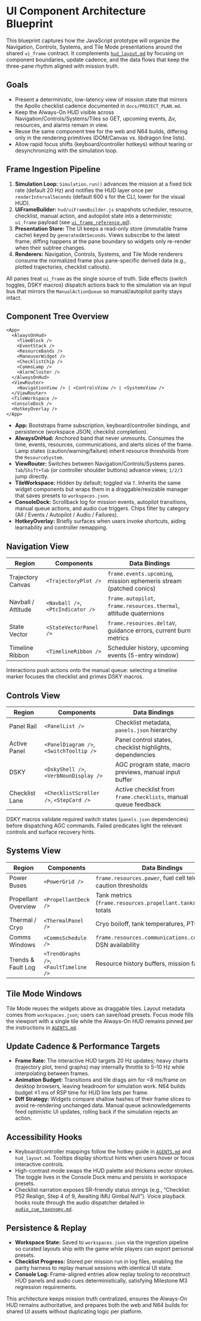 # UI Component Architecture Blueprint

This blueprint captures how the JavaScript prototype will organize the
Navigation, Controls, Systems, and Tile Mode presentations around the
shared `ui_frame` contract. It complements [`hud_layout.md`](hud_layout.md)
by focusing on component boundaries, update cadence, and the data flows
that keep the three-pane rhythm aligned with mission truth.

## Goals

- Present a deterministic, low-latency view of mission state that mirrors
the Apollo checklist cadence documented in `docs/PROJECT_PLAN.md`.
- Keep the Always-On HUD visible across Navigation/Controls/Systems/Tiles
  so GET, upcoming events, Δv, resources, and alarms remain in view.
- Reuse the same component tree for the web and N64 builds, differing only
  in the rendering primitives (DOM/Canvas vs. libdragon line lists).
- Allow rapid focus shifts (keyboard/controller hotkeys) without tearing
  or desynchronizing with the simulation loop.

## Frame Ingestion Pipeline

1. **Simulation Loop:** `Simulation.run()` advances the mission at a fixed
   tick rate (default 20 Hz) and notifies the HUD layer once per
   `renderIntervalSeconds` (default 600 s for the CLI, lower for the visual
   HUD).
2. **UiFrameBuilder:** `hud/uiFrameBuilder.js` snapshots scheduler,
   resource, checklist, manual action, and autopilot state into a
   deterministic `ui_frame` payload (see
   [`ui_frame_reference.md`](ui_frame_reference.md)).
3. **Presentation Store:** The UI keeps a read-only store (immutable frame
   cache) keyed by `generatedAtSeconds`. Views subscribe to the latest
   frame; diffing happens at the pane boundary so widgets only re-render
   when their subtree changes.
4. **Renderers:** Navigation, Controls, Systems, and Tile Mode renderers
   consume the normalized frame plus pane-specific derived data (e.g.,
   plotted trajectories, checklist callouts).

All panes treat `ui_frame` as the single source of truth. Side effects
(switch toggles, DSKY macros) dispatch actions back to the simulation via
an input bus that mirrors the `ManualActionQueue` so manual/autopilot
parity stays intact.

## Component Tree Overview

```
<App>
  <AlwaysOnHud>
    <TimeBlock />
    <EventStack />
    <ResourceBands />
    <ManeuverWidget />
    <ChecklistChip />
    <CommsLamp />
    <AlarmCluster />
  </AlwaysOnHud>
  <ViewRouter>
    <NavigationView /> | <ControlsView /> | <SystemsView />
  </ViewRouter>
  <TileWorkspace />
  <ConsoleDock />
  <HotkeyOverlay />
</App>
```

- **App:** Bootstraps frame subscription, keyboard/controller bindings,
  and persistence (workspace JSON, checklist completion).
- **AlwaysOnHud:** Anchored band that never unmounts. Consumes the time,
  events, resources, communications, and alerts slices of the frame. Lamp
  states (caution/warning/failure) inherit resource thresholds from the
  `ResourceSystem`.
- **ViewRouter:** Switches between Navigation/Controls/Systems panes.
  `Tab`/`Shift+Tab` (or controller shoulder buttons) advance views; `1/2/3`
  jump directly.
- **TileWorkspace:** Hidden by default; toggled via `T`. Inherits the same
  widget components but wraps them in a draggable/resizable manager that
  saves presets to `workspaces.json`.
- **ConsoleDock:** Scrollback log for mission events, autopilot transitions,
  manual queue actions, and audio cue triggers. Chips filter by category
  (All / Events / Autopilot / Audio / Failures).
- **HotkeyOverlay:** Briefly surfaces when users invoke shortcuts, aiding
  learnability and controller remapping.

## Navigation View

| Region | Components | Data Bindings |
| --- | --- | --- |
| Trajectory Canvas | `<TrajectoryPlot />` | `frame.events.upcoming`, mission ephemeris stream (patched conics) |
| Navball / Attitude | `<Navball />`, `<PtcIndicator />` | `frame.autopilot`, `frame.resources.thermal`, attitude quaternions |
| State Vector | `<StateVectorPanel />` | `frame.resources.deltaV`, guidance errors, current burn metrics |
| Timeline Ribbon | `<TimelineRibbon />` | Scheduler history, upcoming events (5-entry window) |

Interactions push actions onto the manual queue: selecting a timeline
marker focuses the checklist and primes DSKY macros.

## Controls View

| Region | Components | Data Bindings |
| --- | --- | --- |
| Panel Rail | `<PanelList />` | Checklist metadata, `panels.json` hierarchy |
| Active Panel | `<PanelDiagram />`, `<SwitchTooltip />` | Panel control states, checklist highlights, dependencies |
| DSKY | `<DskyShell />`, `<VerbNounDisplay />` | AGC program state, macro previews, manual input buffer |
| Checklist Lane | `<ChecklistScroller />`, `<StepCard />` | Active checklist from `frame.checklists`, manual queue feedback |

DSKY macros validate required switch states (`panels.json` dependencies)
before dispatching AGC commands. Failed predicates light the relevant
controls and surface recovery hints.

## Systems View

| Region | Components | Data Bindings |
| --- | --- | --- |
| Power Buses | `<PowerGrid />` | `frame.resources.power`, fuel cell telemetry, caution thresholds |
| Propellant Overview | `<PropellantDeck />` | Tank metrics (`frame.resources.propellant.tanks`), burn totals |
| Thermal / Cryo | `<ThermalPanel />` | Cryo boiloff, tank temperatures, PTC status |
| Comms Windows | `<CommsSchedule />` | `frame.resources.communications.current/next`, DSN availability |
| Trends & Fault Log | `<TrendGraphs />`, `<FaultTimeline />` | Resource history buffers, mission failures |

## Tile Mode Windows

Tile Mode reuses the widgets above as draggable tiles. Layout metadata
comes from `workspaces.json`; users can save/load presets. Focus mode
fills the viewport with a single tile while the Always-On HUD remains
pinned per the instructions in [`AGENTS.md`](AGENTS.md).

## Update Cadence & Performance Targets

- **Frame Rate:** The interactive HUD targets 20 Hz updates; heavy charts
  (trajectory plot, trend graphs) may internally throttle to 5–10 Hz while
  interpolating between frames.
- **Animation Budget:** Transitions and tile drags aim for <8 ms/frame on
  desktop browsers, leaving headroom for simulation work. N64 builds budget
  ≤1 ms of RSP time for HUD line lists per frame.
- **Diff Strategy:** Widgets compare shallow hashes of their frame slices
  to avoid re-rendering unchanged data. Manual queue acknowledgements feed
  optimistic UI updates, rolling back if the simulation rejects an action.

## Accessibility Hooks

- Keyboard/controller mappings follow the hotkey guide in
  [`AGENTS.md`](AGENTS.md) and `hud_layout.md`. Tooltips display shortcut
  hints when users hover or focus interactive controls.
- High-contrast mode swaps the HUD palette and thickens vector strokes.
  The toggle lives in the Console Dock menu and persists in workspace
  presets.
- Checklist narration exposes SR-friendly status strings (e.g.,
  “Checklist: P52 Realign, Step 4 of 9, Awaiting IMU Gimbal Null”). Voice
  playback hooks route through the audio dispatcher detailed in
  [`audio_cue_taxonomy.md`](audio_cue_taxonomy.md).

## Persistence & Replay

- **Workspace State:** Saved to `workspaces.json` via the ingestion
  pipeline so curated layouts ship with the game while players can export
  personal presets.
- **Checklist Progress:** Stored per mission run in log files, enabling the
  parity harness to replay manual sessions with identical UI state.
- **Console Log:** Frame-aligned entries allow replay tooling to reconstruct
  HUD panels and audio cues deterministically, satisfying Milestone M3
  regression requirements.

This architecture keeps mission truth centralized, ensures the Always-On
HUD remains authoritative, and prepares both the web and N64 builds for
shared UI assets without duplicating logic per platform.

